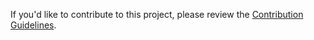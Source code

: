 If you'd like to contribute to this project, please review the [Contribution Guidelines](https://github.com/dsccommunity/DscResources/blob/master/CONTRIBUTING.md).
